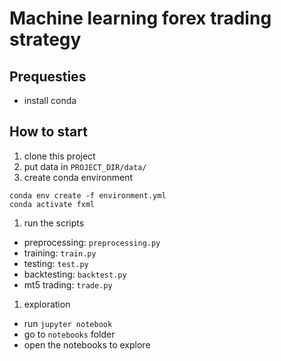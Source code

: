 # Machine learning forex trading strategy

## Prequesties
- install conda

## How to start
1. clone this project
1. put data in `PROJECT_DIR/data/`
1. create conda environment
  ```
  conda env create -f environment.yml
  conda activate fxml
  ```

1. run the scripts
  - preprocessing: `preprocessing.py`
  - training: `train.py`
  - testing: `test.py`
  - backtesting: `backtest.py`
  - mt5 trading: `trade.py`

1. exploration
  - run `jupyter notebook`
  - go to `notebooks` folder
  - open the notebooks to explore
